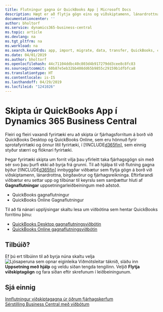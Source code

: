 ```yaml
---
title: Flutningur gagna úr QuickBooks App | Microsoft Docs
description: Hægt er að flytja gögn eins og viðskiptamenn, lánardrottna, birgðavörur og fjárhagsreikninga úr QuickBooks forritum í Business Central, Business Edition.
documentationcenter: ''
author: bholtorf
ms.service: dynamics365-business-central
ms.topic: article
ms.devlang: na
ms.tgt_pltfrm: na
ms.workload: na
ms.search.keywords: app, import, migrate, data, transfer, QuickBooks, customize
ms.date: 04/01/2019
ms.author: bholtorf
ms.openlocfilehash: 44c71104ddbc40c803d4b917279dd3cee8c8fc83
ms.sourcegitcommit: 60b87e5eb32bb408dd65b9855c29159b1dfbfca8
ms.translationtype: HT
ms.contentlocale: is-IS
ms.lasthandoff: 04/29/2019
ms.locfileid: "1241026"
---
```

# <a name="changing-from-a-quickbooks-app-to-dynamics-365-business-central"></a>Skipta úr QuickBooks App í Dynamics 365 Business Central
Fleiri og fleiri vaxandi fyrirtæki eru að skipta úr fjárhagsforritum á borð við QuickBooks Desktop og QuickBooks Online, sem eru hönnuð fyrir sprotafyrirtæki og önnur lítil fyrirtæki, í [!INCLUDE[d365fin](includes/d365fin_md.md)], sem einnig styður stærri og flóknari fyrirtæki. 

Þegar fyrirtæki skipta um forrit vilja þau yfirleitt taka fjárhagsgögn sín með sér svo þau þurfi ekki að byrja frá grunni. Til að hjálpa til við flutning gagna býður [!INCLUDE[d365fin](includes/d365fin_md.md)] innbyggðar viðbætur sem flytja gögn á borð við viðskiptamenn, lánardrottna, birgðavörur og fjárhagsreikninga. Eftirfarandi viðbætur eru settar upp og tilbúnar til keyrslu sem samþættur hluti af **Gagnaflutningar** uppsetningarleiðbeiningum með aðstoð.

* QuickBooks gagnaflutningur 
* QuickBooks Online Gagnaflutningur

Til að fá nánari upplýsingar skaltu lesa um viðbótina sem hentar QuickBooks forritinu þínu:   

* [QuickBooks Desktop gagnaflutningsviðbótin](ui-extensions-quickbooks-data-migration.md)
* [QuickBooks Online gagnaflutningsviðbótin](ui-extensions-quickbooks-online-data-migration.md)

## <a name="ready-now"></a>Tilbúið?
Ef þú ert tilbúinn til að byrja núna skaltu velja ![Ljósaperuna sem opnar eiginleika Viðmótsleitar](media/ui-search/search_small.png "Segðu mér hvað þú vilt gera") táknið, sláðu inn **Uppsetning með hjálp** og veldu síðan tengda tengilinn. Veljið **Flytja viðskiptagögn** og fara síðan eftir skrefunum í leiðbeiningunum.

## <a name="see-also"></a>Sjá einnig
[Innflutningur viðskiptagagna úr öðrum fjárhagskerfum](across-import-data-configuration-packages.md)  
[Sérstilling Business Central með viðbótum](ui-extensions.md)   
